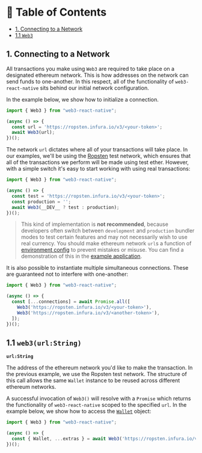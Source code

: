 # 👛 Table of Contents
  - [1. Connecting to a Network](#connecting)
  - [1.1 `Web3`](#web3)

## <a name="connecting"></a>1. Connecting to a Network

All transactions you make using `Web3` are required to take place on a designated ethereum network. This is how addresses on the network can send funds to one-another. In this respect, all of the functionality of `web3-react-native` sits behind our initial network configuration.

In the example below, we show how to initialize a connection.

```javascript
import { Web3 } from "web3-react-native";

(async () => {
  const url = 'https://ropsten.infura.io/v3/<your-token>';
  await Web3(url);
})();
```

The network `url` dictates where all of your transactions will take place. In our examples, we'll be using the [Ropsten](https://ropsten.etherscan.io/) test network, which ensures that all of the transactions we perform will be made using test ether. However, with a simple switch it's easy to start working with using real transactions:

```javascript
import { Web3 } from "web3-react-native";

(async () => {
  const test = 'https://ropsten.infura.io/v3/<your-token>';
  const production = '';
  await Web3(__DEV__ ? test : production);
})();
```

> This kind of implementation is **not recommended**, because developers often switch between `development` and `production` bundler modes to test certain features and may not necessarily wish to use real currency. You should make ethereum network `url`s a function of [environment config](https://github.com/zetachang/react-native-dotenv) to prevent mistakes or misuse. You can find a demonstration of this in the [example application]('../example/App.js').

It is also possible to instantiate multiple simultaneous connections. These are guaranteed not to interfere with one-another:

```javascript
import { Web3 } from "web3-react-native";

(async () => {
  const [...connections] = await Promise.all([
    Web3('https://ropsten.infura.io/v3/<your-token>'),
    Web3('https://ropsten.infura.io/v3/<another-token>'),
  ]);
})();
```

## <a name="web3"></a>1.1 `web3(url:String)`

**`url:String`**

The address of the ethereum network you'd like to make the transaction. In the previous example, we use the Ropsten test network. The structure of this call allows the same `Wallet` instance to be reused across different ethereum networks.

A successful invocation of `Web3()` will resolve with a `Promise` which returns the functionality of `web3-react-native` scoped to the specified `url`. In the example below, we show how to access the [`Wallet`](./wallet.md) object:

```javascript
import { Web3 } from "web3-react-native";

(async () => {
  const { Wallet, ...extras } = await Web3('https://ropsten.infura.io/v3/<your-token>');
})();
```

